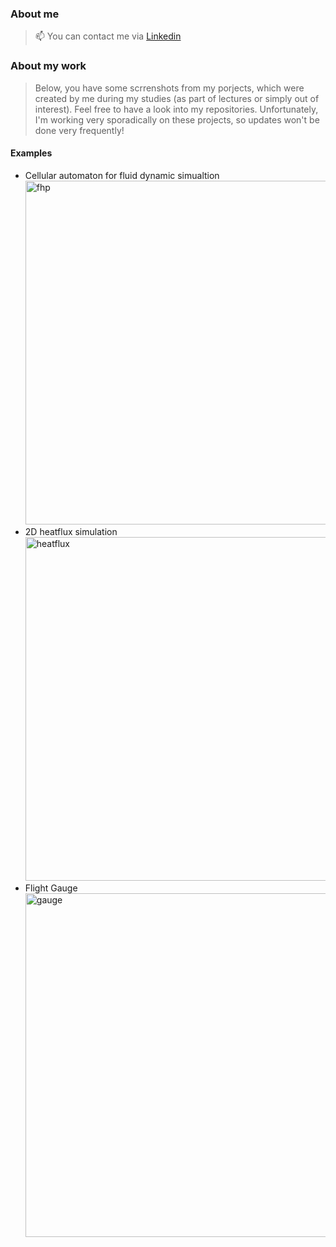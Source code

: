 ### About me
>📫 You can contact me via [Linkedin](https://www.linkedin.com/in/fatihdmrcn/)

### About my work
>Below, you have some scrrenshots from my porjects, which were created by me during my studies (as part of lectures or simply out of interest). Feel free to have a look into my repositories. Unfortunately, I'm working very sporadically on these projects, so updates won't be done very frequently!

#### Examples
- Cellular automaton for fluid dynamic simualtion <br/> <img src="https://raw.github.com/FatihDmrcn/fhp_tunnel/main/misc/gui.PNG" alt="fhp" width="550"/>
- 2D heatflux simulation <br/> <img src="https://raw.github.com/FatihDmrcn/heatflux_2d/main/misc/gui.PNG" alt="heatflux" width="550"/>
- Flight Gauge <br/> <img src="https://raw.github.com/FatihDmrcn/flight_gauge/main/misc/gui.PNG" alt="gauge" width="550"/>
